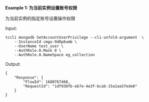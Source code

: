 **Example 1: 为当前实例设置账号权限**

为当前实例的指定账号设置操作权限

Input: 

```
tccli mongodb SetAccountUserPrivilege --cli-unfold-argument  \
    --InstanceId cmgo-9d0p6umb \
    --UserName test_user \
    --AuthRole.0.Mask 0 \
    --AuthRole.0.NameSpace eg_collection
```

Output: 
```
{
    "Response": {
        "FlowId": 1680767468,
        "RequestId": "1df930fb-eb7e-4e3f-bcab-15a1aa5fede0"
    }
}
```

